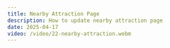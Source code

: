 ```yaml
---
title: Nearby Attraction Page
description: How to update nearby attraction page
date: 2025-04-17
video: /video/22-nearby-attraction.webm
---
```


